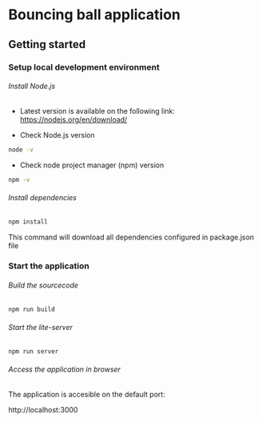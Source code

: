 # Bouncing ball application
## Getting started

### Setup local development environment
 
###### Install Node.js

 - Latest version is available on the following link: https://nodejs.org/en/download/

- Check Node.js version
```sh
node -v
```
- Check node project manager (npm) version
```sh
npm -v
```
###### Install dependencies
```sh
npm install
```
This command will download all dependencies configured in package.json file
 
### Start the application
###### Build the sourcecode
```sh
npm run build
```
###### Start the lite-server
```sh
npm run server
```
###### Access the application in browser
The application is accesible on the default port:

http://localhost:3000 
